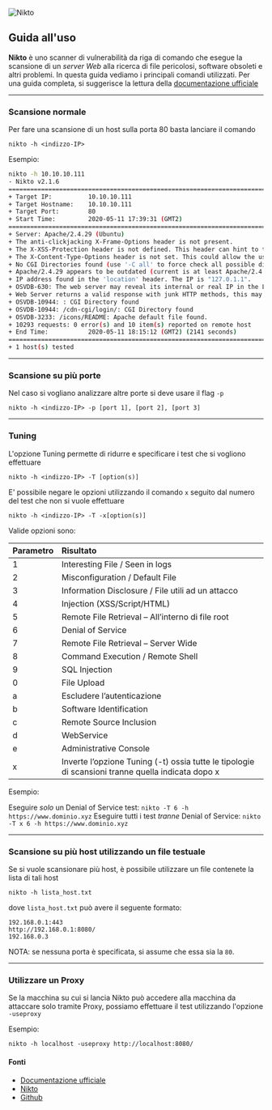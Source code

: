 ![Nikto](https://www.ceos3c.com/wp-content/uploads/2019/11/word-image.jpeg)


## Guida all'uso

**Nikto** è uno scanner di vulnerabilità da riga di comando che esegue la scansione di un _server Web_ alla ricerca di file pericolosi, software obsoleti e altri problemi.
In questa guida vediamo i principali comandi utilizzati.
Per una guida completa, si suggerisce la lettura della [documentazione ufficiale](https://cirt.net/nikto2-docs/)

---

### Scansione normale

Per fare una scansione di un host sulla porta 80 basta lanciare il comando

`nikto -h <indizzo-IP>`

Esempio:

```bash
nikto -h 10.10.10.111
- Nikto v2.1.6
===========================================================================
+ Target IP:          10.10.10.111
+ Target Hostname:    10.10.10.111
+ Target Port:        80
+ Start Time:         2020-05-11 17:39:31 (GMT2)
===========================================================================
+ Server: Apache/2.4.29 (Ubuntu)
+ The anti-clickjacking X-Frame-Options header is not present.
+ The X-XSS-Protection header is not defined. This header can hint to the user agent to protect against some forms of XSS
+ The X-Content-Type-Options header is not set. This could allow the user agent to render the content of the site in a different fashion to the MIME type
+ No CGI Directories found (use '-C all' to force check all possible dirs)
+ Apache/2.4.29 appears to be outdated (current is at least Apache/2.4.37). Apache 2.2.34 is the EOL for the 2.x branch.
+ IP address found in the 'location' header. The IP is "127.0.1.1".
+ OSVDB-630: The web server may reveal its internal or real IP in the Location header via a request to /images over HTTP/1.0. The value is "127.0.1.1".
+ Web Server returns a valid response with junk HTTP methods, this may cause false positives.
+ OSVDB-10944: : CGI Directory found
+ OSVDB-10944: /cdn-cgi/login/: CGI Directory found
+ OSVDB-3233: /icons/README: Apache default file found.
+ 10293 requests: 0 error(s) and 10 item(s) reported on remote host
+ End Time:           2020-05-11 18:15:12 (GMT2) (2141 seconds)
===========================================================================
+ 1 host(s) tested
```

---

### Scansione su più porte

Nel caso si vogliano analizzare altre porte si deve usare il flag `-p`

`nikto -h <indizzo-IP> -p [port 1], [port 2], [port 3]`


---

### Tuning

L'opzione Tuning permette di ridurre e specificare i test che si vogliono effettuare

`nikto -h <indizzo-IP> -T [option(s)]`

E' possibile negare le opzioni utilizzando il comando `x` seguito dal numero del test che non si vuole effettuare

`nikto -h <indizzo-IP> -T -x[option(s)]`

Valide opzioni sono:

| Parametro   |      Risultato      |
|----------|:-------------|
|1   |  Interesting File / Seen in logs|
|2   |  Misconfiguration / Default File|
|3   |  Information Disclosure / File utili ad un attacco|
|4   |  Injection (XSS/Script/HTML)|
|5   |  Remote File Retrieval – All’interno di file root|
|6   |  Denial of Service|
|7   |  Remote File Retrieval – Server Wide|
|8   |  Command Execution / Remote Shell|
|9   |  SQL Injection|
|0   |  File Upload|
|a   |  Escludere l’autenticazione|
|b   |  Software Identification|
|c   |  Remote Source Inclusion|
|d   |  WebService|
|e   |  Administrative Console|
|x   |  Inverte l’opzione Tuning (-t) ossia tutte le tipologie di scansioni tranne quella indicata dopo x|


Esempio:

Eseguire _solo_ un Denial of Service test:
`nikto -T 6 -h https://www.dominio.xyz`
Eseguire tutti i test _tranne_ Denial of Service:
`nikto -T x 6 -h https://www.dominio.xyz`


---

### Scansione su più host utilizzando un file testuale

Se si vuole scansionare più host, è possibile utilizzare un file contenete la lista di tali host

`nikto -h lista_host.txt`

dove `lista_host.txt` può avere il seguente formato:

```
192.168.0.1:443
http://192.168.0.1:8080/
192.168.0.3
```

NOTA: se nessuna porta è specificata, si assume che essa sia la `80`.


---

### Utilizzare un Proxy

Se la macchina su cui si lancia Nikto può accedere alla macchina da attaccare solo tramite Proxy, possiamo effettuare il test utilizzando l'opzione `-useproxy`

Esempio:

`nikto -h localhost -useproxy http://localhost:8080/`


#### Fonti
* [Documentazione ufficiale](https://cirt.net/nikto2-docs/)
* [Nikto](https://www.manuscavelli.it/nikto/)
* [Github](https://github.com/sullo/nikto)
